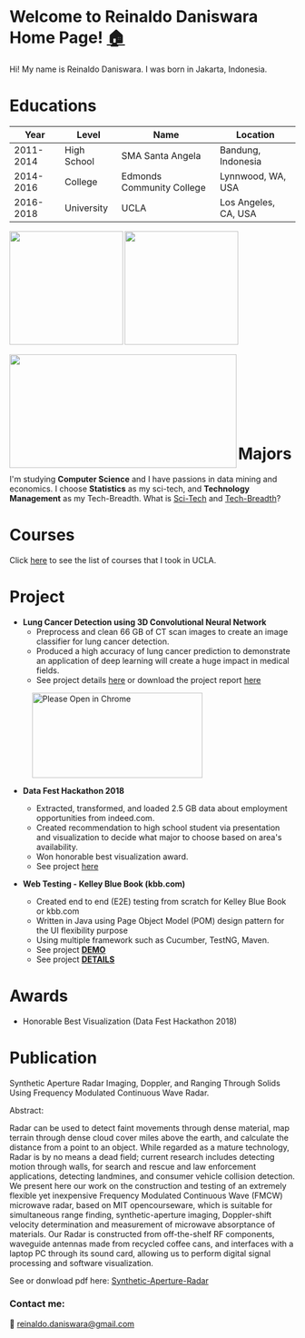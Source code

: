 




# Welcome to Reinaldo Daniswara Home Page! [:house:](README.md)

Hi! My name is Reinaldo Daniswara. I was born in Jakarta, Indonesia. 
# Educations

|Year|Level |Name  | Location| 
|---|---|---|---|
|2011-2014  | High School |SMA Santa Angela  |Bandung, Indonesia | 
|2014-2016  | College |Edmonds Community College  |Lynnwood, WA, USA | 
|2016-2018  | University |UCLA  |Los Angeles, CA, USA | 

<a href = "http://www.santa-angela.sch.id/">
<img align="left" width="200" height="200" src="https://drive.google.com/uc?id=1kAg5LZK63XLgOvrnIBGsfApPsglftL9i">
</a>
<a href = "http://www.edcc.edu/">
<img align="center" width="200" height="200" src="https://drive.google.com/uc?id=1WKIiX8MHFMEJi9FbnqVHPVLhxwqfdrGp">
</a>
<br />
<br />
<a href = "http://www.ucla.edu/">
<img align="left" width="400" height="200" src="https://drive.google.com/uc?id=13decU_K7ZRikIE74gwLGhmeE3sD0ljGq">
</a>
<br />
<br />
<br />
<br />
<br />
<br />
<br />

# Majors

I'm studying **Computer Science** and I have passions in data mining and economics. 
I choose **Statistics** as my sci-tech, and **Technology Management** as my Tech-Breadth. What is [Sci-Tech](http://www.seasoasa.ucla.edu/wp-content/uploads/seasoasa/CS-Sci-Tech-List-current.pdf) and [Tech-Breadth](http://www.seasoasa.ucla.edu/wp-content/uploads/seasoasa/TBA.pdf)?


# Courses
Click [here](courses.md) to see the list of courses that I took in UCLA. 

# Project
- **Lung Cancer Detection using 3D Convolutional Neural Network**
	 -   Preprocess and clean 66 GB of CT scan images to create an image classifier for lung cancer detection.  
    -   Produced a high accuracy of lung cancer prediction to demonstrate an application of deep learning will create a huge impact in medical fields.
    - See project details [here](http://reinaldodaniswara.com/medicalimaging.html) or download the project report [here](https://github.com/rdans/cs168/raw/master/final_project.pdf) 
    
<figure>
<img align="center" width="300" height="150" src="https://drive.google.com/uc?id=1cATIJd3srO1SsnjbcSsSNkhNaOlEOrYl" alt="Please Open in Chrome">
</figure>

- **Data Fest Hackathon 2018**	 
	 - Extracted, transformed, and loaded 2.5 GB data about employment opportunities from indeed.com.  
	 - Created recommendation to high school student via presentation and visualization to decide what major to choose based on area's availability.
	 - Won honorable best visualization award.
	 - See project [here](https://github.com/rdans/Data-Fest-2018/raw/master/DataFest-2018.pdf)

- **Web Testing - Kelley Blue Book (kbb.com)**	 
	 - Created end to end (E2E) testing from scratch for Kelley Blue Book or kbb.com
	 - Written in Java using Page Object Model (POM) design pattern for the UI flexibility purpose
	 -  Using multiple framework such as Cucumber, TestNG, Maven.
	 -  See project [**DEMO**](https://www.youtube.com/watch?v=qYCp0PRo2k8&t=1s)
	 - See project [**DETAILS**](https://github.com/rdans/kbb)


# Awards
 - Honorable Best Visualization (Data Fest Hackathon 2018)
	 

# Publication
Synthetic Aperture Radar Imaging, Doppler, and Ranging Through Solids Using Frequency Modulated Continuous Wave Radar.
 <p>  
Abstract:
  
Radar can be used to detect faint movements through dense material, map terrain through dense cloud cover miles above the earth, and calculate the distance from a point to an object. While regarded as a mature technology, Radar is by no means a dead field; current research includes detecting motion through walls, for search and rescue and law enforcement applications, detecting landmines, and consumer vehicle collision detection. We present here our work on the construction and testing of an extremely flexible yet inexpensive Frequency Modulated Continuous Wave (FMCW) microwave radar, based on MIT opencourseware, which is suitable for simultaneous range finding, synthetic-aperture imaging, Doppler-shift velocity determination and measurement of microwave absorptance of materials. Our Radar is constructed from off-the-shelf RF components, waveguide antennas made from recycled coffee cans, and interfaces with a laptop PC through its sound card, allowing us to perform digital signal processing and software visualization. </p>
See or donwload pdf here: [Synthetic-Aperture-Radar](https://github.com/rdans/rdans.github.io/blob/master/Synthetic-Aperture-Radar-Imaging-Doppler-and-Ranging-Through-Solids-Using-Frequency-Modulated-Continuous-Wave-Radar.pdf)



### Contact me:
:email:
[reinaldo.daniswara@gmail.com](mailto:reinaldo.daniswara@gmail.com)
